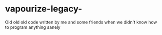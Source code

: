 # vapourize-legacy-
Old old old code written by me and some friends when we didn't know how to program anything sanely 
